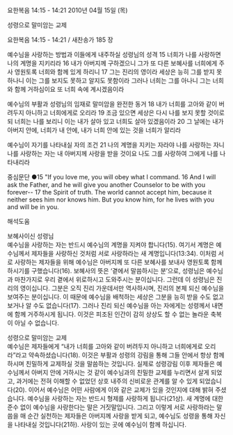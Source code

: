 요한복음 14:15 - 14:21 
2010년 04월 15일 (목)

성령으로 말미암는 교제



요한복음 14:15 - 14:21 / 새찬송가 185 장


예수님을 사랑하는 방법과 이들에게 내주하실 성령님의 성격
15 너희가 나를 사랑하면 나의 계명을 지키리라 16 내가 아버지께 구하겠으니 그가 또 다른 보혜사를 너희에게 주사 영원토록 너희와 함께 있게 하리니 17 그는 진리의 영이라 세상은 능히 그를 받지 못하나니 이는 그를 보지도 못하고 알지도 못함이라 그러나 너희는 그를 아나니 그는 너희와 함께 거하심이요 또 너희 속에 계시겠음이라 

예수님의 부활과 성령님의 임재로 말미암을 완전한 동거
18 내가 너희를 고아와 같이 버려두지 아니하고 너희에게로 오리라 19 조금 있으면 세상은 다시 나를 보지 못할 것이로되 너희는 나를 보리니 이는 내가 살아 있고 너희도 살아 있겠음이라 20 그 날에는 내가 아버지 안에, 너희가 내 안에, 내가 너희 안에 있는 것을 너희가 알리라 

예수님이 자기를 나타내실 자의 조건 
21 나의 계명을 지키는 자라야 나를 사랑하는 자니 나를 사랑하는 자는 내 아버지께 사랑을 받을 것이요 나도 그를 사랑하여 그에게 나를 나타내리라 

중심문단 ●15 "If you love me, you will obey what I command. 16 And I will ask the Father, and he will give you another Counselor to be with you forever-- 17 the Spirit of truth. The world cannot accept him, because it neither sees him nor knows him. But you know him, for he lives with you and will be in you.

해석도움





보혜사이신 성령님  
예수님을 사랑하는 자는 반드시 예수님의 계명을 지켜야 합니다(15). 여기서 계명은 예수님께서 제자들을 사랑하신 것처럼 서로 사랑하라는 새 계명입니다(13:34). 이처럼 서로 사랑하는 제자들을 위해 예수님은 아버지께 또 다른 보혜사를 보내사 영원토록 함께 하시기를 구했습니다(16). 보혜사의 뜻은 ‘곁에서 말씀하시는 분’으로, 성령님은 예수님과 마찬가지로 우리 곁에서 위로하시고 도와주시는 분이십니다. 그런데 이 성령님은 진리의 영이십니다. 그분은 오직 진리 가운데서만 역사하시며, 진리의 본체 되신 예수님을 보여주는 분이십니다. 이 때문에 예수님을 배척하는 세상은 그분을 능히 받을 수도 없고 보거나 알 수도 없습니다(17). 그러나 진리 되신 예수님을 아는 자에게는 성령께서 내면에 함께 거주하시게 됩니다. 이것은 피조된 인간이 감히 상상도 할 수 없는 놀라운 축복이 아닐 수 없습니다.  

성령으로 말미암는 교제  
예수님은 제자들에게 “내가 너희를 고아와 같이 버려두지 아니하고 너희에게로 오리라”라고 약속하셨습니다(18). 이것은 부활과 성령의 강림을 통해 그들 안에서 항상 함께 하시며 친밀하게 교제하실 것을 말씀하는 것입니다. 실제로 성령강림 이후 제자들은 예수님께서 아버지 안에 거하시는 것 같이 예수님과의 친밀한 교제를 누리면서 살게 되었고, 과거에는 전혀 이해할 수 없었던 상호 내주의 신비로운 관계를 알 수 있게 되었습니다(20). 이어서 예수님은 어떤 사람에게 이와 같은 교제가 있을 것인지에 대해 밝혀 주셨습니다. 예수님을 사랑하는 자는 반드시 형제를 사랑하게 됩니다(21상). 새 계명에 대한 준수 없이 예수님을 사랑한다는 말은 거짓말입니다. 그리고 이렇게 서로 사랑하라는 말씀을 매 순간 실천하는 제자들은 아버지께 사랑을 받게 되고, 예수님도 성령을 통해 자신을 나타내실 것입니다(21하). 사랑이 있는 곳에 예수님이 함께 하십니다.